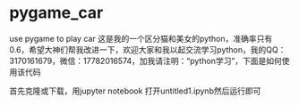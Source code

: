 # pygame_car
use pygame to play car
这是我的一个区分猫和美女的python，准确率只有0.6，希望大神们帮我改进一下，欢迎大家和我以起交流学习python，我的QQ：3170161679，微信：17782016574，加我请注明：“python学习”，下面是如何使用该代码



首先克隆或下载，用jupyter notebook 打开untitled1.ipynb然后运行即可
